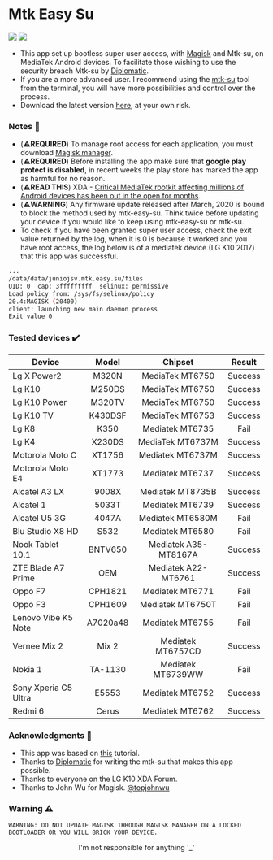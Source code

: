 # Mtk Easy Su
[![](https://img.shields.io/github/downloads/JunioJsv/mtk-easy-su/total.svg)](https://github.com/JunioJsv/mtk-easy-su/releases/)
[![](https://img.shields.io/badge/maintained-nope-red.svg)](https://github.com/JunioJsv/mtk-easy-su)

- This app set up bootless super user access, with [Magisk](https://github.com/topjohnwu/Magisk) and Mtk-su, on MediaTek Android devices. To facilitate those wishing to use the security breach Mtk-su by [Diplomatic](https://forum.xda-developers.com/member.php?u=8132642).
- If you are a more advanced user. I recommend using the [mtk-su](https://forum.xda-developers.com/t/amazing-temp-root-for-mediatek-armv8-2020-08-24.3922213/) tool from the terminal, you will have more possibilities and control over the process.
- Download the latest version [here](https://github.com/JunioJsv/mediatek-easy-root/releases), at your own risk.

### Notes :memo:
- (:warning:__REQUIRED__) To manage root access for each application, you must download [Magisk manager](https://github.com/topjohnwu/Magisk/releases/tag/manager-v8.0.4).
- (:warning:__REQUIRED__) Before installing the app make sure that **google play protect is disabled**, in recent weeks the play store has marked the app as harmful for no reason.
- (:warning:__READ THIS__) XDA - [Critical MediaTek rootkit affecting millions of Android devices has been out in the open for months](https://www.xda-developers.com/mediatek-su-rootkit-exploit/).
- (:warning:__WARNING__) Any firmware update released after March, 2020 is bound to block the method used by mtk-easy-su. Think twice before updating your device if you would like to keep using mtk-easy-su or mtk-su.
- To check if you have been granted super user access, check the exit value returned by the log, when it is 0 is because it worked and you have root access, the log below is of a mediatek device (LG K10 2017) that this app was successful.
```sh
...
/data/data/juniojsv.mtk.easy.su/files
UID: 0  cap: 3fffffffff  selinux: permissive  
Load policy from: /sys/fs/selinux/policy
20.4:MAGISK (20400)
client: launching new main daemon process
Exit value 0
```

### Tested devices :heavy_check_mark:
|      Device     |  Model  |      Chipset     |  Result |
|-----------------|:-------:|:----------------:|:-------:|
| Lg X Power2     |  M320N  |  MediaTek MT6750 | Success |
| Lg K10          |  M250DS |  MediaTek MT6750 | Success |
| Lg K10 Power    |  M320TV |  MediaTek MT6750 | Success |
| Lg K10 TV       | K430DSF |  MediaTek MT6753 | Success |
| Lg K8           |   K350  |  Mediatek MT6735 |   Fail  |
| Lg K4           |  X230DS | MediaTek MT6737M | Success |
| Motorola Moto C |  XT1756 | Mediatek MT6737M | Success |
| Motorola Moto E4|  XT1773 |  Mediatek MT6737 | Success |
| Alcatel A3 LX   |  9008X  | Mediatek MT8735B | Success |
| Alcatel 1       |  5033T  |  Mediatek MT6739 | Success |
| Alcatel U5 3G   |  4047A  | Mediatek MT6580M |   Fail  |
| Blu Studio X8 HD|   S532  |  Mediatek MT6580 |   Fail  |
| Nook Tablet 10.1|BNTV650|Mediatek A35-MT8167A| Success |
|ZTE Blade A7 Prime|  OEM  |Mediatek A22-MT6761| Success |
| Oppo F7         | CPH1821 |  Mediatek MT6771 |   Fail  |
| Oppo F3         | CPH1609 | Mediatek MT6750T |   Fail  |
|Lenovo Vibe K5 Note|A7020a48|Mediatek MT6755  |   Fail  |
| Vernee Mix 2    |  Mix 2  | Mediatek MT6757CD| Success |
| Nokia 1         | TA-1130 | Mediatek MT6739WW|   Fail  |
| Sony Xperia C5 Ultra | E5553 | Mediatek MT6752 | Success |
| Redmi 6 | Cerus | Mediatek MT6762 | Success |

### Acknowledgments :handshake:
- This app was based on [this](https://forum.xda-developers.com/android/development/amazing-temp-root-mediatek-armv8-t3922213/post82081703#post82081703) tutorial.
- Thanks to [Diplomatic](https://forum.xda-developers.com/member.php?u=8132642) for writing the mtk-su that makes this app possible.
- Thanks to everyone on the LG K10 XDA Forum.
- Thanks to John Wu for Magisk. [@topjohnwu](https://twitter.com/topjohnwu)

### Warning :warning:
    WARNING: DO NOT UPDATE MAGISK THROUGH MAGISK MANAGER ON A LOCKED BOOTLOADER OR YOU WILL BRICK YOUR DEVICE.
<p align=center>I'm not responsible for anything '_'</p>
